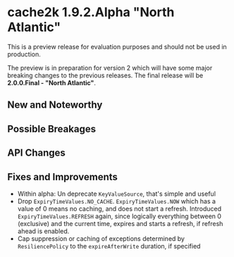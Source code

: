 # cache2k 1.9.2.Alpha "North Atlantic"

This is a preview release for evaluation purposes and should not be used in production.

The preview is in preparation for version 2 which will have some major breaking
changes to the previous releases. The final release will be **2.0.0.Final - "North Atlantic"**.

## New and Noteworthy


## Possible Breakages

 
## API Changes 


## Fixes and Improvements

- Within alpha: Un deprecate `KeyValueSource`, that's simple and useful
- Drop `ExpiryTimeValues.NO_CACHE`. `ExpiryTimeValues.NOW` which has a value of 0 means
  no caching, and does not start a refresh. Introduced `ExpiryTimeValues.REFRESH` again, since
  logically everything between 0 (exclusive) and the current time, expires and starts
  a refresh, if refresh ahead is enabled.
- Cap suppression or caching of exceptions determined by `ResiliencePolicy` to the 
  `expireAfterWrite` duration, if specified


